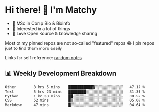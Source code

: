 # Hi there! 👋 I'm Matchy

- 🧬 MSc in Comp Bio & Bioinfo
- 🎈 Interested in a lot of things
- 💜 Love Open Source & knowledge sharing

Most of my pinned repos are not so-called "featured" repos 😂 I pin repos just to find them more easily

Links for self reference: [random notes](https://matchy233.github.io/random-notes)

## 📊 Weekly Development Breakdown

<!--START_SECTION:waka-->

```txt
Other        8 hrs 5 mins    ███████████▓░░░░░░░░░░░░░   47.15 %
Text         5 hrs 23 mins   ████████░░░░░░░░░░░░░░░░░   31.39 %
Python       1 hr 28 mins    ██░░░░░░░░░░░░░░░░░░░░░░░   08.56 %
CSS          52 mins         █▒░░░░░░░░░░░░░░░░░░░░░░░   05.06 %
Markdown     47 mins         █░░░░░░░░░░░░░░░░░░░░░░░░   04.64 %
```

<!--END_SECTION:waka-->
